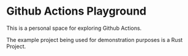 # Github Actions Playground

This is a personal space for exploring Github Actions.

The example project being used for demonstration purposes is a Rust Project.
